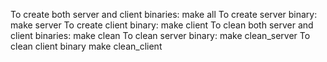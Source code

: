 To create both server and client binaries:
make all
To create server binary:
make server
To create client binary:
make client
To clean both server and client binaries:
make clean
To clean server binary:
make clean_server
To clean client binary
make clean_client
